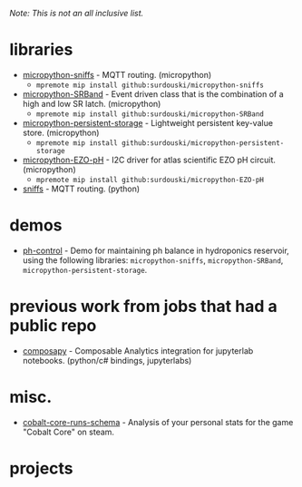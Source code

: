 _Note: This is not an all inclusive list._


# libraries

- [micropython-sniffs](https://github.com/surdouski/micropython-sniffs) - MQTT routing. (micropython)
  - ```mpremote mip install github:surdouski/micropython-sniffs```
- [micropython-SRBand](https://github.com/surdouski/micropython-SRBand) - Event driven class that is the combination of a high and low SR latch. (micropython)
  - ```mpremote mip install github:surdouski/micropython-SRBand```
- [micropython-persistent-storage](https://github.com/surdouski/micropython-persistent-storage) - Lightweight persistent key-value store. (micropython)
  - ```mpremote mip install github:surdouski/micropython-persistent-storage```
- [micropython-EZO-pH](https://github.com/surdouski/micropython-EZO-pH) - I2C driver for atlas scientific EZO pH circuit. (micropython)
  - ```mpremote mip install github:surdouski/micropython-EZO-pH```
- [sniffs](https://github.com/surdouski/sniffs) - MQTT routing. (python)


# demos

- [ph-control](https://github.com/surdouski/ph-control) - Demo for maintaining ph balance in hydroponics reservoir, using the following libraries: `micropython-sniffs`, `micropython-SRBand`, `micropython-persistent-storage`.


# previous work from jobs that had a public repo

- [composapy](https://github.com/surdouski/Composapy) - Composable Analytics integration for jupyterlab notebooks. (python/c# bindings, jupyterlabs)

# misc.

- [cobalt-core-runs-schema](https://github.com/surdouski/cobalt-core-runs-schema) - Analysis of your personal stats for the game "Cobalt Core" on steam.

# projects

